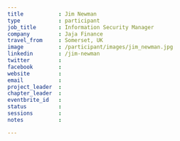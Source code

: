 ```yaml
---
title           : Jim Newman
type            : participant
job_title       : Information Security Manager
company         : Jaja Finance
travel_from     : Somerset, UK
image           : /participant/images/jim_newman.jpg
linkedin        : /jim-newman
twitter         :
facebook        :
website         :
email           :
project_leader  :
chapter_leader  :
eventbrite_id   :
status          : 
sessions        :
notes           :

---
```


